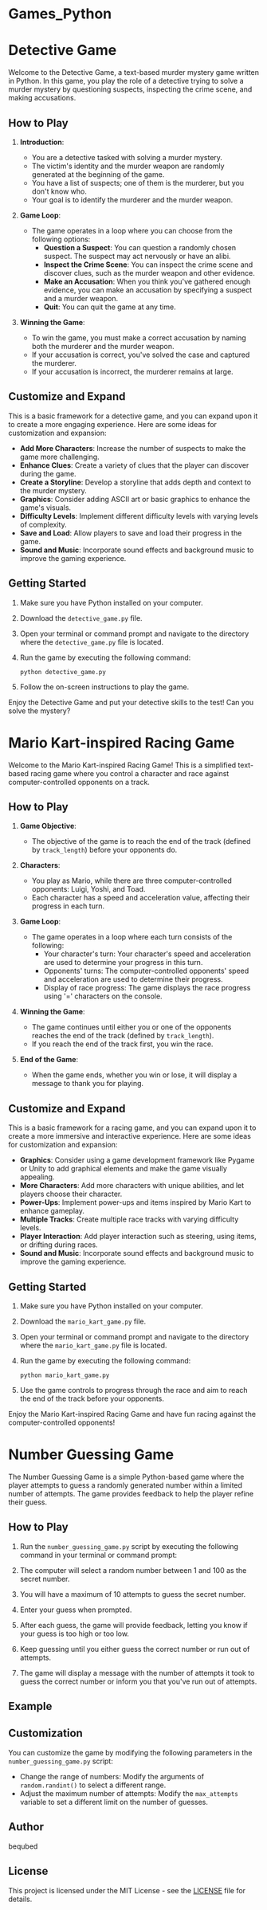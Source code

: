 # Games_Python

# Detective Game

Welcome to the Detective Game, a text-based murder mystery game written in Python. In this game, you play the role of a detective trying to solve a murder mystery by questioning suspects, inspecting the crime scene, and making accusations.

## How to Play

1. **Introduction**: 
    - You are a detective tasked with solving a murder mystery.
    - The victim's identity and the murder weapon are randomly generated at the beginning of the game.
    - You have a list of suspects; one of them is the murderer, but you don't know who.
    - Your goal is to identify the murderer and the murder weapon.

2. **Game Loop**:
    - The game operates in a loop where you can choose from the following options:
        - **Question a Suspect**: You can question a randomly chosen suspect. The suspect may act nervously or have an alibi.
        - **Inspect the Crime Scene**: You can inspect the crime scene and discover clues, such as the murder weapon and other evidence.
        - **Make an Accusation**: When you think you've gathered enough evidence, you can make an accusation by specifying a suspect and a murder weapon.
        - **Quit**: You can quit the game at any time.

3. **Winning the Game**:
    - To win the game, you must make a correct accusation by naming both the murderer and the murder weapon.
    - If your accusation is correct, you've solved the case and captured the murderer.
    - If your accusation is incorrect, the murderer remains at large.

## Customize and Expand

This is a basic framework for a detective game, and you can expand upon it to create a more engaging experience. Here are some ideas for customization and expansion:

- **Add More Characters**: Increase the number of suspects to make the game more challenging.
- **Enhance Clues**: Create a variety of clues that the player can discover during the game.
- **Create a Storyline**: Develop a storyline that adds depth and context to the murder mystery.
- **Graphics**: Consider adding ASCII art or basic graphics to enhance the game's visuals.
- **Difficulty Levels**: Implement different difficulty levels with varying levels of complexity.
- **Save and Load**: Allow players to save and load their progress in the game.
- **Sound and Music**: Incorporate sound effects and background music to improve the gaming experience.

## Getting Started

1. Make sure you have Python installed on your computer.

2. Download the `detective_game.py` file.

3. Open your terminal or command prompt and navigate to the directory where the `detective_game.py` file is located.

4. Run the game by executing the following command:
    ```
    python detective_game.py
    ```

5. Follow the on-screen instructions to play the game.

Enjoy the Detective Game and put your detective skills to the test! Can you solve the mystery?

# Mario Kart-inspired Racing Game

Welcome to the Mario Kart-inspired Racing Game! This is a simplified text-based racing game where you control a character and race against computer-controlled opponents on a track.

## How to Play

1. **Game Objective**:
    - The objective of the game is to reach the end of the track (defined by `track_length`) before your opponents do.

2. **Characters**:
    - You play as Mario, while there are three computer-controlled opponents: Luigi, Yoshi, and Toad.
    - Each character has a speed and acceleration value, affecting their progress in each turn.

3. **Game Loop**:
    - The game operates in a loop where each turn consists of the following:
        - Your character's turn: Your character's speed and acceleration are used to determine your progress in this turn.
        - Opponents' turns: The computer-controlled opponents' speed and acceleration are used to determine their progress.
        - Display of race progress: The game displays the race progress using '=' characters on the console.

4. **Winning the Game**:
    - The game continues until either you or one of the opponents reaches the end of the track (defined by `track_length`).
    - If you reach the end of the track first, you win the race.

5. **End of the Game**:
    - When the game ends, whether you win or lose, it will display a message to thank you for playing.

## Customize and Expand

This is a basic framework for a racing game, and you can expand upon it to create a more immersive and interactive experience. Here are some ideas for customization and expansion:

- **Graphics**: Consider using a game development framework like Pygame or Unity to add graphical elements and make the game visually appealing.
- **More Characters**: Add more characters with unique abilities, and let players choose their character.
- **Power-Ups**: Implement power-ups and items inspired by Mario Kart to enhance gameplay.
- **Multiple Tracks**: Create multiple race tracks with varying difficulty levels.
- **Player Interaction**: Add player interaction such as steering, using items, or drifting during races.
- **Sound and Music**: Incorporate sound effects and background music to improve the gaming experience.

## Getting Started

1. Make sure you have Python installed on your computer.

2. Download the `mario_kart_game.py` file.

3. Open your terminal or command prompt and navigate to the directory where the `mario_kart_game.py` file is located.

4. Run the game by executing the following command:
    ```
    python mario_kart_game.py
    ```

5. Use the game controls to progress through the race and aim to reach the end of the track before your opponents.

Enjoy the Mario Kart-inspired Racing Game and have fun racing against the computer-controlled opponents!

# Number Guessing Game

The Number Guessing Game is a simple Python-based game where the player attempts to guess a randomly generated number within a limited number of attempts. The game provides feedback to help the player refine their guess.

## How to Play

1. Run the `number_guessing_game.py` script by executing the following command in your terminal or command prompt:


2. The computer will select a random number between 1 and 100 as the secret number.

3. You will have a maximum of 10 attempts to guess the secret number.

4. Enter your guess when prompted.

5. After each guess, the game will provide feedback, letting you know if your guess is too high or too low.

6. Keep guessing until you either guess the correct number or run out of attempts.

7. The game will display a message with the number of attempts it took to guess the correct number or inform you that you've run out of attempts.

## Example

## Customization

You can customize the game by modifying the following parameters in the `number_guessing_game.py` script:

- Change the range of numbers: Modify the arguments of `random.randint()` to select a different range.
- Adjust the maximum number of attempts: Modify the `max_attempts` variable to set a different limit on the number of guesses.

## Author

bequbed

## License

This project is licensed under the MIT License - see the [LICENSE](LICENSE) file for details.



